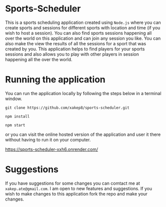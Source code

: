 # Sports-Scheduler
This is a sports scheduling application created using `Node.js`  where you can create sports and sessions for different sports with location and time (if you wish to host a session). You can also find sports sessions happening all over the world on this application and can join any session you like. You can also make the view the results of all the sessions for a sport that was created by you. This application helps to find players for your sports sessions and also allows you to play with other players in session happening all the over the world.

# Running the application

You can run the application locally by following the steps below in a terminal window.

`git clone https://github.com/xakep8/sports-scheduler.git`

`npm install`

`npm start`

or you can visit the online hosted version of the application and user it there without having to run it on your computer.

https://sports-scheduler-xxh6.onrender.com/

# Suggestions

If you have suggestions for some changes you can comtact me at `xakep.ate@gmail.com`. I am open to new features and suggestions. If you wish to make changes to this application fork the repo and make your changes.
